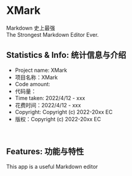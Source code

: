 XMark
=====
Markdown 史上最强 <br>
The Strongest Markdown Editor Ever.
<br>


Statistics & Info:
统计信息与介绍
-------------------
- Project name: XMark
- 项目名称：XMark
- Code amount:
- 代码量：<br>
- Time taken: 2022/4/12 - xxx
- 花费时间：2022/4/12 - xxx<br>
- Copyright: Copyright (c) 2022-20xx EC
- 版权：Copyright (c) 2022-20xx EC<br>
<br>

Features:
功能与特性
------------------
This app is a useful Markdown editor
